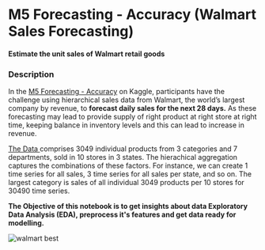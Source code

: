 # M5 Forecasting - Accuracy (Walmart Sales Forecasting)
#### Estimate the unit sales of Walmart retail goods

### Description
In the [M5 Forecasting - Accuracy](https://www.kaggle.com/c/m5-forecasting-accuracy/overview) on Kaggle, participants have the challenge using hierarchical sales data from Walmart, the world’s largest company by revenue, to **forecast daily sales for the next 28 days.** As these forecasting may lead to provide supply of right product at right store at right time, keeping balance in inventory levels and this can lead to increase in revenue. 

[The Data ](https://www.kaggle.com/c/m5-forecasting-accuracy/data) comprises 3049 individual products from 3 categories and 7 departments, sold in 10 stores in 3 states. The hierachical aggregation captures the combinations of these factors. For instance, we can create 1 time series for all sales, 3 time series for all sales per state, and so on. The largest category is sales of all individual 3049 products per 10 stores for 30490 time series.

**The Objective of this notebook is to get insights about data **Exploratory Data Analysis** (EDA), preprocess it's features and get data ready for modelling.**

![walmart best](https://user-images.githubusercontent.com/109660074/233198021-4590e409-22f5-4e6a-a263-9980711bbea9.jpg)
